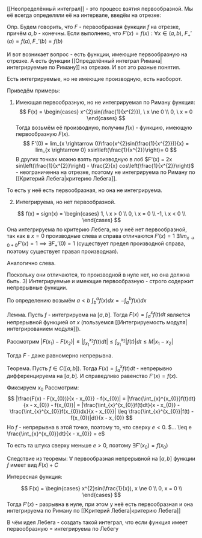 [[Неопределённый интеграл]] - это процесс взятия первообразной. Мы её всегда определяли её на интервале, введём на отрезке:

Опр. Будем говорить, что $F$ - первообразная функции $f$ на отрезке, причём $a, b$ - конечны.
Если выполнено, что $F'(x) = f(x) : \forall x \in (a, b)$, $F_{+}'(a) = f(a), F_{-}'(b) = f(b)$

И вот возникает вопрос - есть функции, имеющие первообразную на отрезке. А есть функции [[Определённый интеграл Римана|интегрируемые по Риману]] на отрезке. И вот это разные понятия.

Есть интегрируемые, но не имеющие производную, есть наоборот.

Приведём примеры:
1) Имеющая первообразную, но не интегрируемая по Риману функция:
$$
F(x) = \begin{cases}
x^{2}sin(\frac{1}{x^{2}}), \ x \ne 0 \\
0, \ x = 0
\end{cases}
$$
Тогда возьмём её производную, получим $f(x)$ - функцию, имеющую первообразную $F(x)$.
$$
F'(0) = lim_{x \rightarrow 0}\frac{x^{2}sin(\frac{1}{x^{2}})}{x} = lim_{x \rightarrow 0} xsin\left(\frac{1}{x^{2}}\right)= 0
$$
В других точках можно взять производную в лоб
$F'(x) = 2x sin\left(\frac{1}{x^{2}}\right) - \frac{2}{x} cos\left(\frac{1}{x^{2}}\right)$ - неограниченна на отрезке, поэтому не интегрируема по Риману по [[Критерий Лебега|критерию Лебега]].

То есть у неё есть первообразная, но она не интегрируема.

2) Интегрируема, но нет первообразной.

$$
f(x) = sign(x) = \begin{cases}
1, \ x > 0 \\
0, \ x = 0 \\
-1, \ x < 0 \\
\end{cases}
$$
Она интегрируема по критерию Лебега, но у неё нет первообразной, так как в $x = 0$ производные слева и справа отличаются
$F'(x) = 1$
$\exists lim_{x \rightarrow 0 + 0} F'(x) = 1 \implies \exists F_{+}'(0) = 1$ (существует предел производной справа, поэтому существует правая производная).

Аналогично слева.

Поскольку они отличаются, то производной в нуле нет, но она должна быть.
3) Интегрируемые и имеющие первообразную - строго содержит непрерывные функции.

По определению возьмём
$a < b$
$\int_{b}^{a}f(x)dx = -\int_{a}^{b}f(x)dx$



Лемма. Пусть $f$ - интегрируема на $[a, b]$. Тогда $F(x) = \int_{a}^{x}f(t)dt$ является непрерывной функцией от $x$ (пользуемся [[Интегрируемость модуля|интегрированием модуля]]).

Рассмотрим $|F(x_{1}) - F(x_{2})| \leq |\int_{x_{1}}^{x_{2}}f(t)dt| \leq \int_{x_{1}}^{x_{2}} |f(t)|dt \leq M|x_{1} - x_{2}|$

Тогда $F$ - даже равномерно непрерывна.

Теорема. Пусть $f \in C([a, b])$. Тогда $F(x) = \int_{a}^{x}f(t)dt$ - непрерывно дифференцируема на $[a, b]$.
И справедливо равенство $F'(x) = f(x)$.

Фиксируем $x_{0}$
Рассмотрим:
$$
|\frac{F(x) - F(x_{0})}{x - x_{0}} - f(x_{0})| = |\frac{\int_{x}^{x_{0}}f(t)dt}{x - x_{0}} - f(x_{0})| = |\frac{\int_{x}^{x_{0}}f(t)dt}{x - x_{0}} - \frac{\int_{x}^{x_{0}}f(x_{0})dx}{x - x_{0}}| \leq \frac{\int_{x}^{x_{0}}|f(t) - f(x_{0})|dt}{x - x_{0}}
$$
Но $f$ - непрерывна в этой точке, поэтому то, что сверху $e < 0$.
$... \leq e \frac{\int_{x}^{x_{0}}dt}{x - x_{0}} = e$

То есть та штука сверху меньше $e > 0$, поэтому $\exists F'(x_{0}) = f(x_{0})$

Следствие из теоремы: $\forall$ первообразная непрерывной на $[a, b]$ функции $f$ имеет вид $F(x) + C$

Интересная функция:

$$
F(x) = \begin{cases}
x^{2}sin(\frac{1}{x}), x \ne 0 \\
0, x = 0 \\
\end{cases}
$$
Тогда $F'(x)$ - разрывна в нуле, при этом у неё есть первообразная и она интегрируема по Риману по [[Критерий Лебега|критерию Лебега]]

В чём идея Лебега - создать такой интеграл, что если функция имеет первообразную = интегрируема по Лебегу